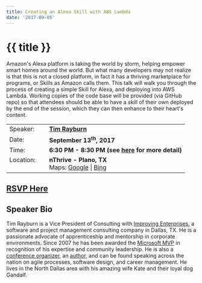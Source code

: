 ```yaml
---
title: Creating an Alexa Skill with AWS Lambda
date: '2017-09-05'
---
```

# {{ title }}

Amazon's Alexa platform is taking the world by storm, helping empower smart homes around the world. But what many developers may not realize is that this is not a closed platform, in fact it has a thriving marketplace for programs, or Skills as Amazon calls them. This talk will walk you through the process of creating a simple Skill for Alexa, and deploying into AWS Lambda. Working copies of the code base will be provided (via GitHub repo) so that attendees should be able to have a skill of their own deployed by the end of the session, which they can then enhance to their heart's content.

<table><tbody><tr><td>Speaker:</td><td>&nbsp;</td><td><b><a title="Tim Rayburn" target="_blank" href="https://twitter.com/TRayburn">Tim Rayburn</a></b></td></tr><tr><td>Date:</td><td>&nbsp;</td><td><b>September 13<sup>th</sup>, 2017</b></td></tr><tr><td valign="top">Time:</td><td>&nbsp;</td><td><b>6:30 PM - 8:30 PM (see <a title="Location" href="../../location/index.html">here</a> for more detail)</b></td></tr><tr><td valign="top">Location:</td><td>&nbsp;</td><td><b>nThrive - Plano, TX</b><br>Maps: <a title="Google" target="_blank" href="https://goo.gl/maps/1OyNE">Google</a> | <a title="Bing" target="_blank" href="http://binged.it/1afBEJ9">Bing</a></td></tr></tbody></table>

## [RSVP Here](https://www.eventbrite.com/e/creating-an-alexa-skill-with-aws-lambda-tickets-37668629886)

## Speaker Bio

Tim Rayburn is a Vice President of Consulting with [Improving Enterprises](http://improvingenterprises.com), a software and project management consulting company in Dallas, TX. He is a passionate advocate of apprenticeship and mentorship in corporate environments. Since 2007 he has been awarded the [Microsoft MVP](http://microsoft.com/mvp) in recognition of his expertise and community leadership. He is also a [conference organizer](http://dallastechfest.com/), an [author](http://www.packtpub.com/entity-framework-4-1-experts-test-driven-development-architecture-cookbook/book), and can be found speaking across the nation on agile processes, software design, and career management. He lives in the North Dallas area with his amazing wife Kate and their loyal dog Gandalf.
    
